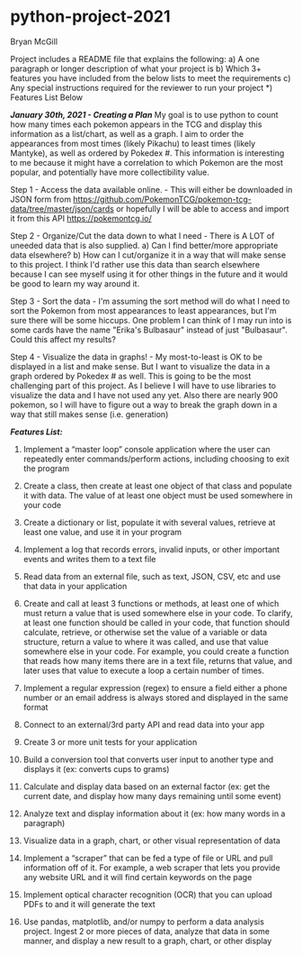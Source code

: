 # python-project-2021
Bryan McGill

Project includes a README file that explains the following:
    a) A one paragraph or longer description of what your project is
    b) Which 3+ features you have included from the below lists to meet the requirements
    c) Any special instructions required for the reviewer to run your project
    *) Features List Below

***January 30th, 2021 - Creating a Plan***
My goal is to use python to count how many times each pokemon appears in the TCG and display this information as a list/chart, as well as a graph. I aim to order the appearances from most times (likely Pikachu) to least times (likely Mantyke), as well as ordered by Pokedex #. This information is interesting to me because it might have a correlation to which Pokemon are the most popular, and potentially have more collectibility value. 

Step 1 - Access the data available online.
    - This will either be downloaded in JSON form from https://github.com/PokemonTCG/pokemon-tcg-data/tree/master/json/cards or hopefully I will be able to access and import it from this API https://pokemontcg.io/

Step 2 - Organize/Cut the data down to what I need
    - There is A LOT of uneeded data that is also supplied. a) Can I find better/more appropriate data elsewhere? b) How can I cut/organize it in a way that will make sense to this project. I think I'd rather use this data than search elsewhere because I can see myself using it for other things in the future and it would be good to learn my way around it.

Step 3 - Sort the data 
    - I'm assuming the sort method will do what I need to sort the Pokemon from most appearances to least appearances, but I'm sure there will be some hiccups. One problem I can think of I may run into is some cards have the name "Erika's Bulbasaur" instead of just "Bulbasaur". Could this affect my results?

Step 4 - Visualize the data in graphs!
    - My most-to-least is OK to be displayed in a list and make sense. But I want to visualize the data in a graph ordered by Pokedex # as well. This is going to be the most challenging part of this project. As I believe I will have to use libraries to visualize the data and I have not used any yet. Also there are nearly 900 pokemon, so I will have to figure out a way to break the graph down in a way that still makes sense (i.e. generation)
    

***Features List:***
1) Implement a “master loop” console application where the user can repeatedly enter commands/perform actions, including choosing to exit the program

2) Create a class, then create at least one object of that class and populate it with data. The value of at least one object must be used somewhere in your code

3) Create a dictionary or list, populate it with several values, retrieve at least one value, and use it in your program

4) Implement a log that records errors, invalid inputs, or other important events and writes them to a text file

5) Read data from an external file, such as text, JSON, CSV, etc and use that data in your application

6) Create and call at least 3 functions or methods, at least one of which must return a value that is used somewhere else in your code. To clarify, at least one function should be called in your code, that function should calculate, retrieve, or otherwise set the value of a variable or data structure, return a value to where it was called, and use that value somewhere else in your code. For example, you could create a function that reads how many items there are in a text file, returns that value, and later uses that value to execute a loop a certain number of times.

7) Implement a regular expression (regex) to ensure a field either a phone number or an email address is always stored and displayed in the same format

8) Connect to an external/3rd party API and read data into your app

9) Create 3 or more unit tests for your application

10) Build a conversion tool that converts user input to another type and displays it (ex: converts cups to grams)

11) Calculate and display data based on an external factor (ex: get the current date, and display how many days remaining until some event)

12) Analyze text and display information about it (ex: how many words in a paragraph)

13) Visualize data in a graph, chart, or other visual representation of data

14) Implement a “scraper” that can be fed a type of file or URL and pull information off of it. For example, a web scraper that lets you provide any website URL and it will find certain keywords on the page

15) Implement optical character recognition (OCR) that you can upload PDFs to and it will generate the text 

16) Use pandas, matplotlib, and/or numpy to perform a data analysis project. Ingest 2 or more pieces of data, analyze that data in some manner, and display a new result to a graph, chart, or other display